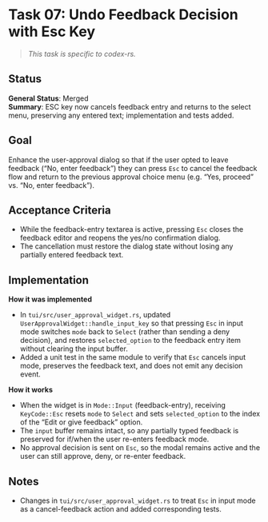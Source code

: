 # Task 07: Undo Feedback Decision with Esc Key

> *This task is specific to codex-rs.*

## Status

**General Status**: Merged  
**Summary**: ESC key now cancels feedback entry and returns to the select menu, preserving any entered text; implementation and tests added.

## Goal
Enhance the user-approval dialog so that if the user opted to leave feedback (“No, enter feedback”) they can press `Esc` to cancel the feedback flow and return to the previous approval choice menu (e.g. “Yes, proceed” vs. “No, enter feedback”).

## Acceptance Criteria
- While the feedback-entry textarea is active, pressing `Esc` closes the feedback editor and reopens the yes/no confirmation dialog.
- The cancellation must restore the dialog state without losing any partially entered feedback text.

## Implementation

**How it was implemented**  
- In `tui/src/user_approval_widget.rs`, updated `UserApprovalWidget::handle_input_key` so that pressing `Esc` in input mode switches `mode` back to `Select` (rather than sending a deny decision), and restores `selected_option` to the feedback entry item without clearing the input buffer.
- Added a unit test in the same module to verify that `Esc` cancels input mode, preserves the feedback text, and does not emit any decision event.

**How it works**  
- When the widget is in `Mode::Input` (feedback-entry), receiving `KeyCode::Esc` resets `mode` to `Select` and sets `selected_option` to the index of the “Edit or give feedback” option.  
- The `input` buffer remains intact, so any partially typed feedback is preserved for if/when the user re-enters feedback mode.  
- No approval decision is sent on `Esc`, so the modal remains active and the user can still approve, deny, or re-enter feedback.

## Notes
- Changes in `tui/src/user_approval_widget.rs` to treat `Esc` in input mode as a cancel-feedback action and added corresponding tests.
